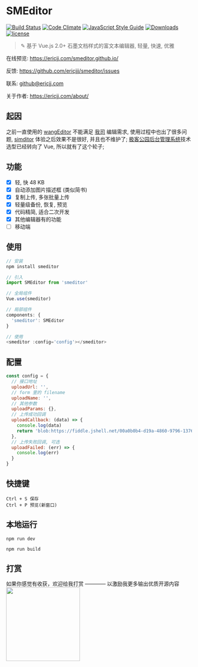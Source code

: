 # SMEditor

[![Build Status](https://travis-ci.org/ericjjj/smeditor.svg?branch=master)](https://travis-ci.org/ericjjj/smeditor)
[![Code Climate](https://codeclimate.com/github/ericjjj/smeditor/badges/gpa.svg)](https://codeclimate.com/github/ericjjj/smeditor)
[![JavaScript Style Guide](https://img.shields.io/badge/code_style-standard-brightgreen.svg)](https://standardjs.com)
[![Downloads](https://img.shields.io/npm/dm/smeditor.svg)](https://npmjs.org/package/smeditor)
[![license](https://img.shields.io/github/license/mashape/apistatus.svg)](LICENSE)

> ✎ 基于 Vue.js 2.0+ 石墨文档样式的富文本编辑器, 轻量, 快速, 优雅

在线预览: https://ericjj.com/smeditor.github.io/

反馈: https://github.com/ericjjj/smeditor/issues

联系: github@ericjj.com

关于作者: https://ericjj.com/about/


## 起因
之前一直使用的 [wangEditor](https://www.kancloud.cn/wangfupeng/wangeditor3/332599) 不能满足 [我司](http://geekpark.net) 编辑需求, 使用过程中也出了很多问题,  [simditor](http://simditor.tower.im/) 体验之后效果不是很好, 并且也不维护了; [极客公园后台管理系统](https://github.com/GeekPark/gpk_admin)技术选型已经转向了 Vue, 所以就有了这个轮子;

## 功能
- [x] 轻, 快 48 KB
- [x] 自动添加图片描述框 (类似简书)
- [x] 复制上传, 多张批量上传
- [x] 轻量级备份, 恢复, 预览
- [x] 代码精简, 适合二次开发
- [x] 其他编辑器有的功能
- [ ] 移动端

## 使用

```js
// 安装
npm install smeditor

// 引入
import SMEditor from 'smeditor'

// 全局组件
Vue.use(smeditor)

// 局部组件
components: {
  'smeditor': SMEditor
}

// 使用
<smeditor :config='config'></smeditor>
```

## 配置
```js
const config = {
  // 接口地址
  uploadUrl: '',
  // form 里的 filename
  uploadName: '',
  // 其他参数
  uploadParams: {},
  // 上传成功回调
  uploadCallback: (data) => {
    console.log(data)
    return 'blob:https://fiddle.jshell.net/00a0b0b4-d19a-4860-9796-137692aef36f'
  },
  // 上传失败回调, 可选
  uploadFailed: (err) => {
    console.log(err)
  }
}
```

## 快捷键
```
Ctrl + S 保存
Ctrl + P 预览(新窗口)
```

## 本地运行

```
npm run dev

npm run build
```

## 打赏

如果你感觉有收获，欢迎给我打赏 ———— 以激励我更多输出优质开源内容
<img src="https://ws4.sinaimg.cn/large/006tNc79ly1fnyqbykokqj30w00w0wh9.jpg" style="width: 200px; height:200px" />
